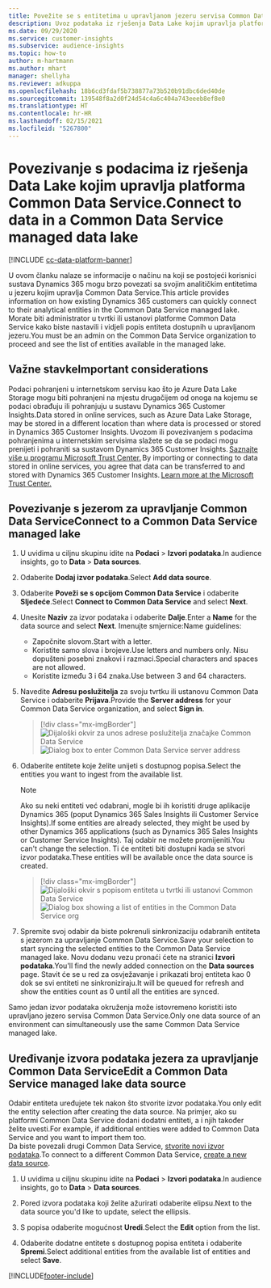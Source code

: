 ```yaml
---
title: Povežite se s entitetima u upravljanom jezeru servisa Common Data Service
description: Uvoz podataka iz rješenja Data Lake kojim upravlja platforma Common Data Service.
ms.date: 09/29/2020
ms.service: customer-insights
ms.subservice: audience-insights
ms.topic: how-to
author: m-hartmann
ms.author: mhart
manager: shellyha
ms.reviewer: adkuppa
ms.openlocfilehash: 18b6cd3fdaf5b738877a73b520b91dbc6ded40de
ms.sourcegitcommit: 139548f8a2d0f24d54c4a6c404a743eeeb8ef8e0
ms.translationtype: HT
ms.contentlocale: hr-HR
ms.lasthandoff: 02/15/2021
ms.locfileid: "5267800"
---
```

# <a name="connect-to-data-in-a-common-data-service-managed-data-lake"></a><span data-ttu-id="d1707-103">Povezivanje s podacima iz rješenja Data Lake kojim upravlja platforma Common Data Service.</span><span class="sxs-lookup"><span data-stu-id="d1707-103">Connect to data in a Common Data Service managed data lake</span></span>

[!INCLUDE [cc-data-platform-banner](../includes/cc-data-platform-banner.md)]

<span data-ttu-id="d1707-104">U ovom članku nalaze se informacije o načinu na koji se postojeći korisnici sustava Dynamics 365 mogu brzo povezati sa svojim analitičkim entitetima u jezeru kojim upravlja Common Data Service.</span><span class="sxs-lookup"><span data-stu-id="d1707-104">This article provides information on how existing Dynamics 365 customers can quickly connect to their analytical entities in the Common Data Service managed lake.</span></span> <span data-ttu-id="d1707-105">Morate biti administrator u tvrtki ili ustanovi platforme Common Data Service kako biste nastavili i vidjeli popis entiteta dostupnih u upravljanom jezeru.</span><span class="sxs-lookup"><span data-stu-id="d1707-105">You must be an admin on the Common Data Service organization to proceed and see the list of entities available in the managed lake.</span></span>

## <a name="important-considerations"></a><span data-ttu-id="d1707-106">Važne stavke</span><span class="sxs-lookup"><span data-stu-id="d1707-106">Important considerations</span></span>

<span data-ttu-id="d1707-107">Podaci pohranjeni u internetskom servisu kao što je Azure Data Lake Storage mogu biti pohranjeni na mjestu drugačijem od onoga na kojemu se podaci obrađuju ili pohranjuju u sustavu Dynamics 365 Customer Insights.</span><span class="sxs-lookup"><span data-stu-id="d1707-107">Data stored in online services, such as Azure Data Lake Storage, may be stored in a different location than where data is processed or stored in Dynamics 365 Customer Insights.</span></span><span data-ttu-id="d1707-108"> Uvozom ili povezivanjem s podacima pohranjenima u internetskim servisima slažete se da se podaci mogu prenijeti i pohraniti sa sustavom Dynamics 365 Customer Insights. [Saznajte više u programu Microsoft Trust Center.](https://www.microsoft.com/trust-center)</span><span class="sxs-lookup"><span data-stu-id="d1707-108"> By importing or connecting to data stored in online services, you agree that data can be transferred to and stored with Dynamics 365 Customer Insights. [Learn more at the Microsoft Trust Center.](https://www.microsoft.com/trust-center)</span></span>

## <a name="connect-to-a-common-data-service-managed-lake"></a><span data-ttu-id="d1707-109">Povezivanje s jezerom za upravljanje Common Data Service</span><span class="sxs-lookup"><span data-stu-id="d1707-109">Connect to a Common Data Service managed lake</span></span>

1. <span data-ttu-id="d1707-110">U uvidima u ciljnu skupinu idite na **Podaci** > **Izvori podataka**.</span><span class="sxs-lookup"><span data-stu-id="d1707-110">In audience insights, go to **Data** > **Data sources**.</span></span>

2. <span data-ttu-id="d1707-111">Odaberite **Dodaj izvor podataka**.</span><span class="sxs-lookup"><span data-stu-id="d1707-111">Select **Add data source**.</span></span>

3. <span data-ttu-id="d1707-112">Odaberite **Poveži se s opcijom Common Data Service** i odaberite **Sljedeće**.</span><span class="sxs-lookup"><span data-stu-id="d1707-112">Select **Connect to Common Data Service** and select **Next**.</span></span>

4. <span data-ttu-id="d1707-113">Unesite **Naziv** za izvor podataka i odaberite **Dalje**.</span><span class="sxs-lookup"><span data-stu-id="d1707-113">Enter a **Name** for the data source and select **Next**.</span></span> <span data-ttu-id="d1707-114">Imenujte smjernice:</span><span class="sxs-lookup"><span data-stu-id="d1707-114">Name guidelines:</span></span> 
   - <span data-ttu-id="d1707-115">Započnite slovom.</span><span class="sxs-lookup"><span data-stu-id="d1707-115">Start with a letter.</span></span>
   - <span data-ttu-id="d1707-116">Koristite samo slova i brojeve.</span><span class="sxs-lookup"><span data-stu-id="d1707-116">Use letters and numbers only.</span></span> <span data-ttu-id="d1707-117">Nisu dopušteni posebni znakovi i razmaci.</span><span class="sxs-lookup"><span data-stu-id="d1707-117">Special characters and spaces are not allowed.</span></span>
   - <span data-ttu-id="d1707-118">Koristite između 3 i 64 znaka.</span><span class="sxs-lookup"><span data-stu-id="d1707-118">Use between 3 and 64 characters.</span></span>

5. <span data-ttu-id="d1707-119">Navedite **Adresu poslužitelja** za svoju tvrtku ili ustanovu Common Data Service i odaberite **Prijava**.</span><span class="sxs-lookup"><span data-stu-id="d1707-119">Provide the **Server address** for your Common Data Service organization, and select **Sign in**.</span></span>

   > [!div class="mx-imgBorder"]
   > <span data-ttu-id="d1707-120">![Dijaloški okvir za unos adrese poslužitelja značajke Common Data Service](media/enter-CDS-org-details.png)</span><span class="sxs-lookup"><span data-stu-id="d1707-120">![Dialog box to enter Common Data Service server address](media/enter-CDS-org-details.png)</span></span>

6. <span data-ttu-id="d1707-121">Odaberite entitete koje želite unijeti s dostupnog popisa.</span><span class="sxs-lookup"><span data-stu-id="d1707-121">Select the entities you want to ingest from the available list.</span></span>    

   > [!NOTE]
   > <span data-ttu-id="d1707-122">Ako su neki entiteti već odabrani, mogle bi ih koristiti druge aplikacije Dynamics 365 (poput Dynamics 365 Sales Insights ili Customer Service Insights).</span><span class="sxs-lookup"><span data-stu-id="d1707-122">If some entities are already selected, they might be used by other Dynamics 365 applications (such as Dynamics 365 Sales Insights or Customer Service Insights).</span></span> <span data-ttu-id="d1707-123">Taj odabir ne možete promijeniti.</span><span class="sxs-lookup"><span data-stu-id="d1707-123">You can't change the selection.</span></span> <span data-ttu-id="d1707-124">Ti će entiteti biti dostupni kada se stvori izvor podataka.</span><span class="sxs-lookup"><span data-stu-id="d1707-124">These entities will be available once the data source is created.</span></span>

   > [!div class="mx-imgBorder"]
   > <span data-ttu-id="d1707-125">![Dijaloški okvir s popisom entiteta u tvrtki ili ustanovi Common Data Service](media/select-analytical-entities.png)</span><span class="sxs-lookup"><span data-stu-id="d1707-125">![Dialog box showing a list of entities in the Common Data Service org](media/select-analytical-entities.png)</span></span>

7. <span data-ttu-id="d1707-126">Spremite svoj odabir da biste pokrenuli sinkronizaciju odabranih entiteta s jezerom za upravljanje Common Data Service.</span><span class="sxs-lookup"><span data-stu-id="d1707-126">Save your selection to start syncing the selected entities to the Common Data Service managed lake.</span></span> <span data-ttu-id="d1707-127">Novu dodanu vezu pronaći ćete na stranici **Izvori podataka**.</span><span class="sxs-lookup"><span data-stu-id="d1707-127">You'll find the newly added connection on the **Data sources** page.</span></span> <span data-ttu-id="d1707-128">Stavit će se u red za osvježavanje i prikazati broj entiteta kao 0 dok se svi entiteti ne sinkroniziraju.</span><span class="sxs-lookup"><span data-stu-id="d1707-128">It will be queued for refresh and show the entities count as 0 until all the entities are synced.</span></span>

<span data-ttu-id="d1707-129">Samo jedan izvor podataka okruženja može istovremeno koristiti isto upravljano jezero servisa Common Data Service.</span><span class="sxs-lookup"><span data-stu-id="d1707-129">Only one data source of an environment can simultaneously use the same Common Data Service managed lake.</span></span>

## <a name="edit-a-common-data-service-managed-lake-data-source"></a><span data-ttu-id="d1707-130">Uređivanje izvora podataka jezera za upravljanje Common Data Service</span><span class="sxs-lookup"><span data-stu-id="d1707-130">Edit a Common Data Service managed lake data source</span></span>

<span data-ttu-id="d1707-131">Odabir entiteta uređujete tek nakon što stvorite izvor podataka.</span><span class="sxs-lookup"><span data-stu-id="d1707-131">You only edit the entity selection after creating the data source.</span></span> <span data-ttu-id="d1707-132">Na primjer, ako su platformi Common Data Service dodani dodatni entiteti, a i njih također želite uvesti.</span><span class="sxs-lookup"><span data-stu-id="d1707-132">For example, if additional entities were added to Common Data Service and you want to import them too.</span></span>    
<span data-ttu-id="d1707-133">Da biste povezali drugi Common Data Service, [stvorite novi izvor podataka](#connect-to-a-common-data-service-managed-lake).</span><span class="sxs-lookup"><span data-stu-id="d1707-133">To connect to a different Common Data Service, [create a new data source](#connect-to-a-common-data-service-managed-lake).</span></span>

1. <span data-ttu-id="d1707-134">U uvidima u ciljnu skupinu idite na **Podaci** > **Izvori podataka**.</span><span class="sxs-lookup"><span data-stu-id="d1707-134">In audience insights, go to **Data** > **Data sources**.</span></span>

2. <span data-ttu-id="d1707-135">Pored izvora podataka koji želite ažurirati odaberite elipsu.</span><span class="sxs-lookup"><span data-stu-id="d1707-135">Next to the data source you'd like to update, select the ellipsis.</span></span>

3. <span data-ttu-id="d1707-136">S popisa odaberite mogućnost **Uredi**.</span><span class="sxs-lookup"><span data-stu-id="d1707-136">Select the **Edit** option from the list.</span></span>

4. <span data-ttu-id="d1707-137">Odaberite dodatne entitete s dostupnog popisa entiteta i odaberite **Spremi**.</span><span class="sxs-lookup"><span data-stu-id="d1707-137">Select additional entities from the available list of entities and select **Save**.</span></span>


[!INCLUDE[footer-include](../includes/footer-banner.md)]